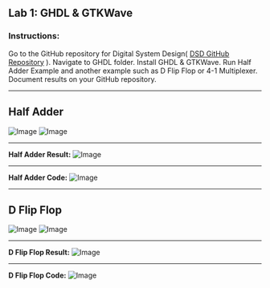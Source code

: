 ## Lab 1: GHDL & GTKWave
### Instructions:
Go to the GitHub repository for Digital System Design( 
[DSD GitHub Repository](https://github.com/kevinwlu/dsd.git)
). Navigate to GHDL folder. Install GHDL & GTKWave. Run Half Adder Example and another example such as D Flip Flop or 4-1 Multiplexer. 
Document results on your GitHub repository. 

---

## Half Adder
![Image](https://github.com/user-attachments/assets/6906f935-8307-4d3a-be7e-a96a3c3aac82)
![Image](https://github.com/user-attachments/assets/5655c889-d25f-4be9-9fc2-94fef3e3d808)

---

**Half Adder Result:**
![Image](https://github.com/user-attachments/assets/96a8c04b-5a2c-489e-969e-1456b242fc39)

---

**Half Adder Code:**
![Image](https://github.com/user-attachments/assets/ecf0746e-6166-44d2-9c3f-7835e4c05d4b)

---

## D Flip Flop
![Image](https://github.com/user-attachments/assets/839e52ca-71ef-402f-8fb4-55a172ef3adb)
![Image](https://github.com/user-attachments/assets/d3a7e8c9-4b71-4bb7-b79d-3ef3ac8f9bcb)

---

**D Flip Flop Result:**
![Image](https://github.com/user-attachments/assets/ff1a4985-d81c-46dc-b6e3-163b7ce955dc)

---

**D Flip Flop Code:**
![Image](https://github.com/user-attachments/assets/26805ea8-147e-4fe9-ad0e-15692f7ee6a4)
